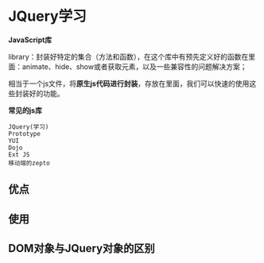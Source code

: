 # JQuery学习

**JavaScript库**

library：封装好特定的集合（方法和函数），在这个库中有预先定义好的函数在里面：animate、hide、show或者获取元素，以及一些兼容性的问题解决方案；

相当于一个js文件，将**原生js代码进行封装**，存放在里面，我们可以快速的使用这些封装好的功能。

**常见的js库**

	JQuery(学习)
	Prototype
	YUI
	Dojo
	Ext JS
	移动端的zepto

## 优点



## 使用



## DOM对象与JQuery对象的区别



